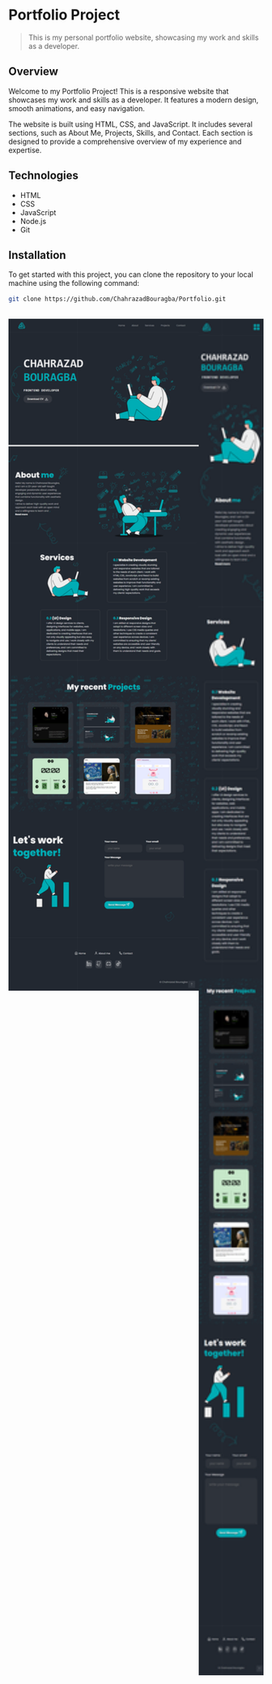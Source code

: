 # Portfolio Project

> This is my personal portfolio website, showcasing my work and skills as a developer.


## Overview

Welcome to my Portfolio Project! This is a responsive website that showcases my work and skills as a developer. It features a modern design, smooth animations, and easy navigation.

The website is built using HTML, CSS, and JavaScript. It includes several sections, such as About Me, Projects, Skills, and Contact. Each section is designed to provide a comprehensive overview of my experience and expertise.

## Technologies

- HTML
- CSS
- JavaScript
- Node.js
- Git

## Installation

To get started with this project, you can clone the repository to your local machine using the following command:

```bash
git clone https://github.com/ChahrazadBouragba/Portfolio.git
```
<br>

<div align="center" style="display: flex; align-items: flex-start;">
  <img src="./img/Document.png" alt="Image 1" width="500" style="vertical-align:top;" />
  <img src="./img/Document (1).png" alt="Image 2" width="170" style="vertical-align:top;" />
</div>


<!-- ![Portfolio Project Banner](./img/Document.png) -->

